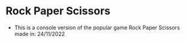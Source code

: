 # Rock Paper Scissors

- This is a console version of the popular game Rock Paper Scissors made in: 24/11/2022